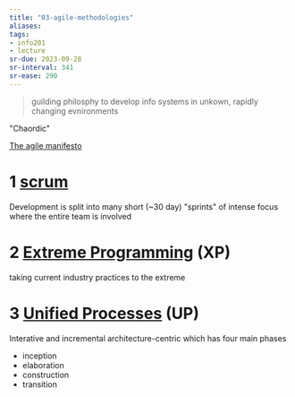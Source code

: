 ```yaml
---
title: "03-agile-methodologies"
aliases: 
tags: 
- info201
- lecture
sr-due: 2023-09-28
sr-interval: 341
sr-ease: 290
---
```


> guilding philosphy to develop info systems in unkown, rapidly changing evnironments

"Chaordic"

[The agile manifesto](https://www.agilealliance.org/agile101/the-agile-manifesto)

# 1 [scrum](notes/scrum.md)
Development is split into many short (~30 day) "sprints" of intense focus where the entire team is involved

# 2 [Extreme Programming](notes/extreme-programming.md) (XP)
taking current industry practices to the extreme

# 3 [Unified Processes](notes/unified-processes.md) (UP)
Interative and incremental  architecture-centric which has four main phases
- inception
- elaboration
- construction
- transition
